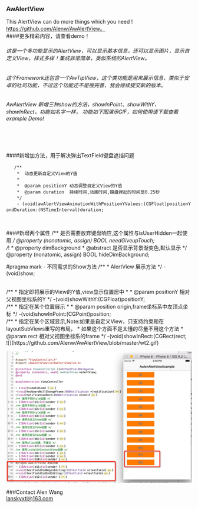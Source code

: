 ### AwAlertView
This AlertView can do more things which you need !
<br/>
https://github.com/Alenw/AwAlertView。
<br/>
####更多精彩内容，请查看demo！

###### 这是一个多功能显示的AlertView，可以显示基本信息，还可以显示图片，显示自定义View，样式多样！集成非常简单，类似系统的AlertView。<br>
###### 这个Framework还包含一个AwTipView，这个类功能是用来展示信息，类似于安卓的吐司功能，不过这个功能还不是很完善，我会继续提交新的版本。<br>
###### AwAlertView 新增三种show的方法，showInPoint、showWithY、showInRect，功能如名字一样，  功能如下图演示GIF，如何使用请下载查看example Demo! <br><br>


<br/>

####新增加方法，用于解决弹出TextField键盘遮挡问题

       /**
        *  动态更新自定义View的Y值
        *
        *  @param positionY 动态调整自定义View的Y值
        *  @param duration  持续时间,动画时间,键盘弹起的时间是0.25秒
        */
        - (void)awAlertViewAnimationWithPositionYValues:(CGFloat)positionY andDuration:(NSTimeInterval)duration;

<br/>

####新增两个属性
       /** 是否需要放弃键盘响应,这个属性与isUserHidden一起使用 */
        @property (nonatomic, assign) BOOL needGiveupTouch;
<br/>
        /*!
         *   @property      dimBackground
 	 *   @abstract      是否显示背景渐变色,默认显示
	 */
	 @property (nonatomic, assign) BOOL hideDimBackground;
<br/>

#pragma mark - 不同需求的Show方法
         /**
	  *  AlertView 展示方法
	  */
	 -(void)show;

<br/>
	 /**
 	  *  指定即将展示的View的Y值,view显示位置居中
	  *
 	  *  @param positionY 相对父视图坐标系的Y
 	  */
	 -(void)showWithY:(CGFloat)positionY;

<br/>
	 /**
 	  *  指定在某个位置展示
 	  *
 	  *  @param position origin,frame坐标系中左顶点坐标
 	  */
	 -(void)showInPoint:(CGPoint)position;
<br/>
	 /**
	  *  指定在某个区域显示,Note:如果是自定义View，只支持约束和在layoutSubViews重写的布局，
	  *  如果这个方面不是太懂的尽量不用这个方法
	  *  @param rect 相对父视图坐标系的frame
	  */
	 -(void)showInRect:(CGRect)rect;

<br/>
![](https://github.com/Alenw/AwAlertView/blob/master/wt2.gif)
<br/>

![](https://github.com/Alenw/AwAlertView/blob/master/share.png)
<br/>

###Contact
Alen Wang
<br/>
lanskyxti@163.com

